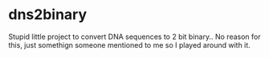 # dns2binary
Stupid little project to convert DNA sequences to 2 bit binary.. No reason for this, just somethign someone mentioned to me so I played around with it.

